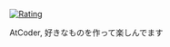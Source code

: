 [![Rating](https://badgen.org/img/atcoder/mousei0n/rating/algorithm?style=flat)](https://atcoder.jp/users/mousei0n?contestType=algo)

AtCoder, 好きなものを作って楽しんでます